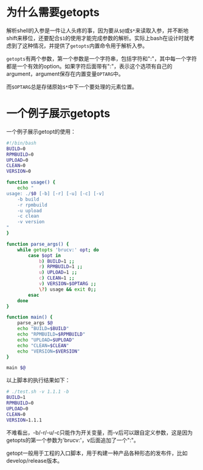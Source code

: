 # 为什么需要getopts

解析shell的入参是一件让人头疼的事，因为要从`$@`或`$*`来读取入参，并不断地shift来移位，还要配合`$1`的使用才能完成参数的解析。实际上bash在设计时就考虑到了这种情况，并提供了`getopts`内置命令用于解析入参。

`getopts`有两个参数，第一个参数是一个字符串，包括字符和":"，其中每一个字符都是一个有效的option。如果字符后面带有":"，表示这个选项有自己的argument，argument保存在内置变量`OPTARG`中。

而`$OPTARG`总是存储原始`$*`中下一个要处理的元素位置。

# 一个例子展示getopts

一个例子展示getopt的使用：

```bash
#!/bin/bash
BUILD=0
RPMBUILD=0
UPLOAD=0
CLEAN=0
VERSION=0

function usage() {
	echo "
usage: ./$0 [-b] [-r] [-u] [-c] [-v]
	-b build
	-r rpmbuild
	-u upload
	-c clean
	-v version
"
}

function parse_args() {
	while getopts 'brucv:' opt; do
		case $opt in
			b) BUILD=1 ;;
			r) RPMBUILD=1 ;;
			u) UPLOAD=1 ;;
			c) CLEAN=1 ;;
			v) VERSION=$OPTARG ;;
			\?) usage && exit 0;;
		esac
	done
}

function main() {
	parse_args $@
	echo "BUILD=$BUILD"
	echo "RPMBUILD=$RPMBUILD"
	echo "UPLOAD=$UPLOAD"
	echo "CLEAN=$CLEAN"
	echo "VERSION=$VERSION"
}

main $@
```

以上脚本的执行结果如下：

```bash
# ./test.sh -v 1.1.1 -b
BUILD=1
RPMBUILD=0
UPLOAD=0
CLEAN=0
VERSION=1.1.1
```

不难看出，-b/-r/-u/-c只能作为开关变量，而-v后可以跟自定义参数，这是因为getopts的第一个参数为'brucv:'，v后面追加了一个":"。

getopt一般用于工程的入口脚本，用于构建一种产品各种形态的发布件，比如develop/release版本。
